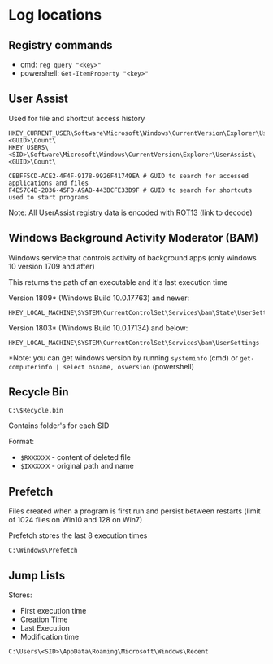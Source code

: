 # Log locations
## Registry commands
- cmd: `reg query "<key>"`
- powershell: `Get-ItemProperty "<key>"`

## User Assist
Used for file and shortcut access history
```
HKEY_CURRENT_USER\Software\Microsoft\Windows\CurrentVersion\Explorer\UserAssist\<GUID>\Count\
HKEY_USERS\<SID>\Software\Microsoft\Windows\CurrentVersion\Explorer\UserAssist\<GUID>\Count\
```
```
CEBFF5CD-ACE2-4F4F-9178-9926F41749EA # GUID to search for accessed applications and files
F4E57C4B-2036-45F0-A9AB-443BCFE33D9F # GUID to search for shortcuts used to start programs
```
Note: All UserAssist registry data is encoded with [ROT13](https://rot13.com/) (link to decode)

## Windows Background Activity Moderator (BAM)
Windows service that controls activity of background apps (only windows 10 version 1709 and after)

This returns the path of an executable and it's last execution time

Version 1809* (Windows Build 10.0.17763) and newer:
```
HKEY_LOCAL_MACHINE\SYSTEM\CurrentControlSet\Services\bam\State\UserSettings
```

Version 1803* (Windows Build 10.0.17134) and below:
```
HKEY_LOCAL_MACHINE\SYSTEM\CurrentControlSet\Services\bam\UserSettings
```

*Note: you can get windows version by running `systeminfo` (cmd) or `get-computerinfo | select osname, osversion` (powershell)

## Recycle Bin

```
C:\$Recycle.bin
```

Contains folder's for each SID

Format:
- `$RXXXXXX` - content of deleted file
- `$IXXXXXX` - original path and name

## Prefetch
Files created when a program is first run and persist between restarts (limit of 1024 files on Win10 and 128 on Win7)

Prefetch stores the last 8 execution times
```
C:\Windows\Prefetch
```

## Jump Lists
Stores:
- First execution time
- Creation Time
- Last Execution
- Modification time

```
C:\Users\<SID>\AppData\Roaming\Microsoft\Windows\Recent
```
